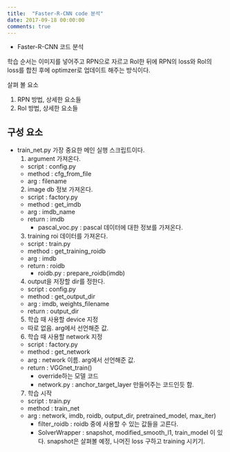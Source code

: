 ```yaml
---
title:  "Faster-R-CNN code 분석"
date: 2017-09-18 00:00:00
comments: true
---
```


- Faster-R-CNN 코드 분석

학습 순서는 이미지를 넣어주고 RPN으로 자르고 RoI한 뒤에 RPN의 loss와 RoI의 loss를 합친 후에
optimzer로 업데이트 해주는 방식이다.

살펴 볼 요소
1. RPN 방법, 상세한 요소들
2. RoI 방법, 상세한 요소들

## 구성 요소

- train_net.py
가장 중요한 메인 실행 스크립트이다.
  1. argument 가져온다.
    - script : config.py
    - method : cfg_from_file
    - arg : filename
  2. image db 정보 가져온다.
    - script : factory.py
    - method : get_imdb
    - arg : imdb_name
    - return : imdb
      - pascal_voc.py : pascal 데이터에 대한 정보를 가져온다.
  3. training roi 데이터를 가져온다.
    - script : train.py  
    - method : get_training_roidb
    - arg : imdb
    - return : roidb
      - roidb.py : prepare_roidb(imdb)
  4. output을 저장할 dir를 정한다.
    - script : config.py
    - method : get_output_dir
    - arg : imdb, weights_filename
    - return : output_dir
  5. 학습 때 사용할 device 지정
    - 따로 없음. arg에서 선언해준 값.
  6. 학습 때 사용할 network 지정
    - script : factory.py
    - method : get_network
    - arg : network 이름. arg에서 선언해준 값.
    - return : VGGnet_train()
      - override하는 모델 코드
      - network.py : anchor_target_layer 만들어주는 코드인듯 함. 
  7. 학습 시작
    - script : train.py
    - method : train_net
    - arg : network, imdb, roidb, output_dir, pretrained_model, max_iter)
      - filter_roidb : roidb 중에 사용할 수 있는 값들을 고른다.
      - SolverWrapper : snapshot, modified_smooth_l1, train_model 이 있다. snapshot은 살펴볼 예정, 나머진 loss 구하고 training 시키기.
